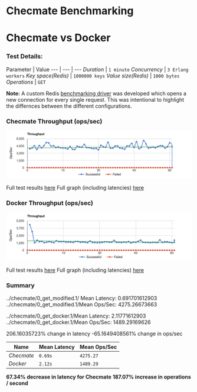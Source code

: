 # Checmate Benchmarking

# Checmate vs Docker

### Test Details:

Parameter | Value
--- | --- | ---
*Duration* | `1 minute`
*Concurrency* | `3 Erlang workers`
*Key space(Redis)* | `1000000 keys`
*Value size(Redis)* | `1000 bytes`
*Operations* | `GET`

**Note:** A custom Redis [benchmarking driver](https://github.com/drewkerrigan/basho_bench/blob/ack-lighter/src/basho_bench_driver_redis.erl) was developed which opens a new connection for every single request. This was intentional to highlight the differnces between the different configurations.

### Checmate Throughput (ops/sec)

![checkmate gets](checmate.png)

Full test results [here](0_get_modified.1)
Full graph (including latencies) [here](0_get_modified.1/summary.png)

### Docker Throughput (ops/sec)

![docker gets](docker.png)

Full test results [here](0_get_docker.1)
Full graph (including latencies) [here](0_get_docker.1/summary.png)

### Summary

../checmate/0_get_modified.1/ Mean Latency: 0.691701612903
../checmate/0_get_modified.1/Mean Ops/Sec: 4275.26673663

../checmate/0_get_docker.1/Mean Latency: 2.11771612903
../checmate/0_get_docker.1/Mean Ops/Sec: 1489.29169626

206.16035723% change in latency
-65.1649408561% change in ops/sec

Name | Mean Latency | Mean Ops/Sec
--- | --- | ---
*Checmate* | `0.69s` | `4275.27`
*Docker* | `2.12s` | `1489.29`

**67.34% decrease in latency for Checmate**
**187.07% increase in operations / second**